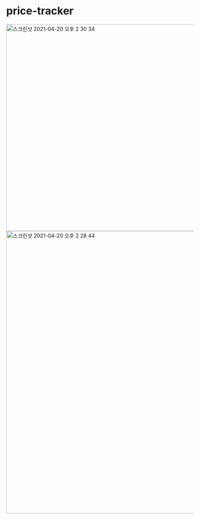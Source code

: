 # price-tracker
<img width="556" alt="스크린샷 2021-04-20 오후 2 30 34" src="https://user-images.githubusercontent.com/45731301/115342288-fcc02b80-a1e4-11eb-9313-e291a808dd9c.png">
<img width="760" alt="스크린샷 2021-04-20 오후 2 28 44" src="https://user-images.githubusercontent.com/45731301/115342180-ce425080-a1e4-11eb-8150-e03af7cfa301.png">
